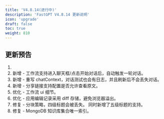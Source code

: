 ```yaml
---
title: 'V4.8.14(进行中)'
description: 'FastGPT V4.8.14 更新说明'
icon: 'upgrade'
draft: false
toc: true
weight: 810
---
```


## 更新预告

1. 
2. 新增 - 工作流支持进入聊天框/点击开始对话后，自动触发一轮对话。
3. 新增 - 重写 chatContext，对话测试也会有日志，并且刷新后不会丢失对话。
4. 新增 - 分享链接支持配置是否允许查看原文。
5. 优化 - 工作流 ui 细节。
6. 优化 - 应用编辑记录采用 diff 存储，避免浏览器溢出。
7. 修复 - 分块策略，四级标题会被丢失。 同时新增了五级标题的支持。
8. 修复 - MongoDB 知识库集合唯一索引。
